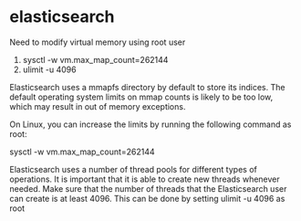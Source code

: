 # elasticsearch
Need to modify virtual memory using root user
1.  sysctl -w vm.max_map_count=262144
2. ulimit -u 4096

Elasticsearch uses a mmapfs directory by default to store its indices. The default operating system limits on mmap counts is likely to be too low, which may result in out of memory exceptions.

On Linux, you can increase the limits by running the following command as root:

sysctl -w vm.max_map_count=262144

Elasticsearch uses a number of thread pools for different types of operations. It is important that it is able to create new threads whenever needed. Make sure that the number of threads that the Elasticsearch user can create is at least 4096. This can be done by setting ulimit -u 4096 as root
